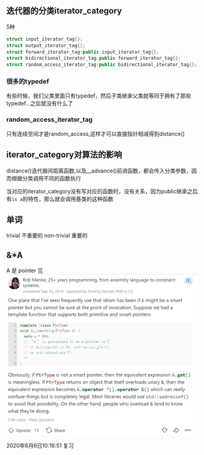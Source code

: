 ## 迭代器的分类iterator_category
5种
```cpp
struct input_iterator_tag{};
struct output_iterator_tag{};
struct forward_iterator_tag:public input_iterator_tag{};
struct bidirectional_iterator_tag:public forward_iterator_tag{};
struct random_access_iterator_tag:public bidirectional_iterator_tag{};
```

### 很多的typedef
有些时候，我们父类里面只有typedef，然后子类继承父类就等同于拥有了那些typedef...之后就没有什么了

### random_access_iterator_tag
只有连续空间才是random_access,这样才可以直接指针相减得到distance()

## iterator_category对算法的影响
distance()迭代器间距离函数,以及__advance()前进函数，都会传入分类参数，因而根据分类调用不同的函数执行

当对应的iterator_category没有写对应的函数时，没有关系，因为public继承之后有`is a`的特性，那么就会调用基类的这种函数


## 单词
trivial 不重要的
non-trivial 重要的

## &*A
A 是 pointer
见
![./对指针解引用后又引用](./对指针解引用后又引用.jpg)


2020年6月6日10:16:51 复习